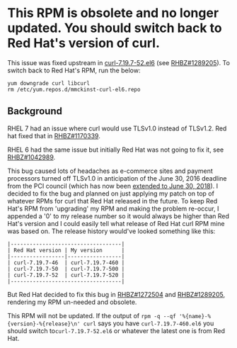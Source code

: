 # This RPM is obsolete and no longer updated. You should switch back to Red Hat's version of curl.

This issue was fixed upstream in
[curl-7.19.7-52.el6](https://rhn.redhat.com/errata/RHBA-2016-0915.html) (see
[RHBZ#1289205](https://bugzilla.redhat.com/show_bug.cgi?id=1289205)). To switch
back to Red Hat's RPM, run the below:

```
yum downgrade curl libcurl
rm /etc/yum.repos.d/mmckinst-curl-el6.repo
```


Background
----------

RHEL 7 had an issue where curl would use TLSv1.0 instead of TLSv1.2. Red hat
fixed that in
[RHBZ#1170339](https://bugzilla.redhat.com/show_bug.cgi?id=1170339).

RHEL 6 had the same issue but initially Red Hat was not going to fix it, see
[RHBZ#1042989](https://bugzilla.redhat.com/show_bug.cgi?id=1042989).

This bug caused lots of headaches as e-commerce sites and payment processors
turned off TLSv1.0 in anticipation of the June 30, 2016 deadline from the PCI
council (which has now been
[extended to June 30, 2018](http://blog.pcisecuritystandards.org/migrating-from-ssl-and-early-tls)). I
decided to fix the bug and planned on just applying my patch on top of whatever
RPMs for curl that Red Hat released in the future. To keep Red Hat's RPM from
'upgrading' my RPM and making the problem re-occur, I appended a '0' to my
release number so it would always be higher than Red Hat's version and I could
easily tell what release of Red Hat curl RPM mine was based on. The release
history would've looked something like this:

```
|-----------------------------------|
| Red Hat version | My version      |
|-----------------|-----------------|
| curl-7.19.7-46  | curl-7.19.7-460 |
| curl-7.19.7-50  | curl-7.19.7-500 |
| curl-7.19.7-52  | curl-7.19.7-520 |
|-----------------------------------|
```

But Red Hat decided to fix this bug in
[RHBZ#1272504](https://bugzilla.redhat.com/show_bug.cgi?id=1272504) and
[RHBZ#1289205](https://bugzilla.redhat.com/show_bug.cgi?id=1289205), rendering my RPM un-needed and obsolete.

This RPM will not be updated. If the output of `rpm -q --qf
'%{name}-%{version}-%{release}\n' curl` says you have `curl-7.19.7-460.el6` you
should switch to`curl-7.19.7-52.el6` or whatever the latest one is from Red
Hat.
